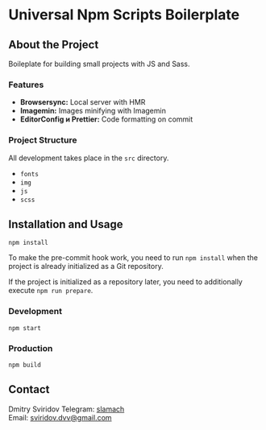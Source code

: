 # Universal Npm Scripts Boilerplate

## About the Project

Boileplate for building small projects with JS and Sass.

### Features
- **Browsersync:** Local server with HMR
- **Imagemin:** Images minifying with Imagemin
- **EditorConfig и Prettier:** Code formatting on commit

### Project Structure
All development takes place in the `src` directory.
- `fonts`
- `img`
- `js`
- `scss`

## Installation and Usage
```
npm install
```

To make the pre-commit hook work, you need to run `npm install` when the project is already initialized as a Git repository.

If the project is initialized as a repository later, you need to additionally execute `npm run prepare`.

### Development
```
npm start
```

### Production
```
npm build
```

## Contact
Dmitry Sviridov
Telegram: [slamach](https://t.me/slamach)  
Email: sviridov.dvv@gmail.com
